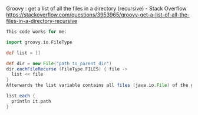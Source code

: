 

Groovy : get a list of all the files in a directory (recursive) - Stack Overflow 
https://stackoverflow.com/questions/3953965/groovy-get-a-list-of-all-the-files-in-a-directory-recursive


```groovy
This code works for me:

import groovy.io.FileType

def list = []

def dir = new File("path_to_parent_dir")
dir.eachFileRecurse (FileType.FILES) { file ->
  list << file
}
Afterwards the list variable contains all files (java.io.File) of the given directory and its subdirectories:

list.each {
  println it.path
}
```